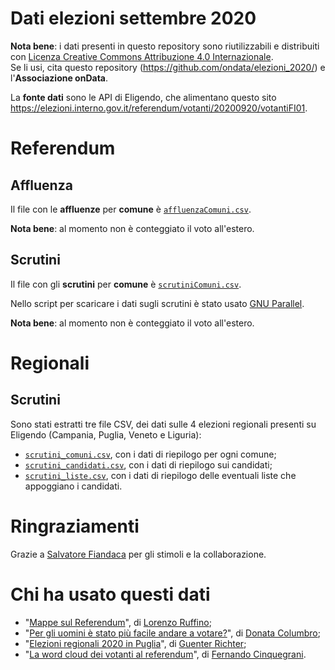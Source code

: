 # Dati elezioni settembre 2020

**Nota bene**: i dati presenti in questo repository sono riutilizzabili e distribuiti con [Licenza Creative Commons Attribuzione 4.0 Internazionale](https://creativecommons.org/licenses/by/4.0/deed.it).<br>
Se li usi, cita questo repository (https://github.com/ondata/elezioni_2020/) e l'**Associazione onData**.

La **fonte dati** sono le API di Eligendo, che alimentano questo sito <https://elezioni.interno.gov.it/referendum/votanti/20200920/votantiFI01>.

# Referendum

## Affluenza

Il file con le **affluenze** per **comune** è [`affluenzaComuni.csv`](https://github.com/ondata/elezioni_2020/raw/master/referendum/output/affluenzaComuni.csv).

**Nota bene**: al momento non è conteggiato il voto all'estero.

## Scrutini

Il file con gli **scrutini** per **comune** è [`scrutiniComuni.csv`](https://github.com/ondata/elezioni_2020/raw/master/referendum/output/scrutiniComuni.csv).

Nello script per scaricare i dati sugli scrutini è stato usato [GNU Parallel](https://www.gnu.org/software/parallel/).

**Nota bene**: al momento non è conteggiato il voto all'estero.

# Regionali

## Scrutini

Sono stati estratti tre file CSV, dei dati sulle 4 elezioni regionali presenti su Eligendo (Campania, Puglia, Veneto e Liguria):

- [`scrutini_comuni.csv`](regionali/output/scrutini_comuni.csv), con i dati di riepilogo per ogni comune;
- [`scrutini_candidati.csv`](regionali/output/scrutini_candidati.csv), con i dati di riepilogo sui candidati;
- [`scrutini_liste.csv`](regionali/output/scrutini_liste.csv), con i dati di riepilogo delle eventuali liste che appoggiano i candidati.


# Ringraziamenti

Grazie a [Salvatore Fiandaca](https://twitter.com/totofiandaca) per gli stimoli e la collaborazione.

# Chi ha usato questi dati

- "[Mappe sul Referendum](https://twitter.com/Ruffino_Lorenzo/status/1308325183258865664)", di [Lorenzo Ruffino](https://twitter.com/Ruffino_Lorenzo);
- "[Per gli uomini è stato più facile andare a votare?](https://www.instagram.com/p/CFwrnVKFYdl/?igshid=f0wptpkx7bln)", di [Donata Columbro](https://twitter.com/dontyna);
- "[Elezioni regionali 2020 in Puglia](https://gjrichter.github.io/viz/Elezioni/gallery/Regionali_2020_Puglia/)", di [Guenter Richter](https://twitter.com/grichter);
- "[La word cloud dei votanti al referendum](https://twitter.com/fromAlias/status/1311915787079294976)", di [Fernando Cinquegrani](https://twitter.com/fromAlias).

